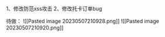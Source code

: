 1、修改防范xss攻击
2、修改托卡订单bug

待做：
![[Pasted image 20230507210928.png]]
![[Pasted image 20230507210920.png]]
